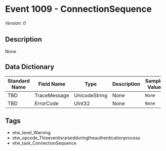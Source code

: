 # Event 1009 - ConnectionSequence
###### Version: 0

## Description
None

## Data Dictionary
|Standard Name|Field Name|Type|Description|Sample Value|
|---|---|---|---|---|
|TBD|TraceMessage|UnicodeString|None|`None`|
|TBD|ErrorCode|UInt32|None|`None`|

## Tags
* etw_level_Warning
* etw_opcode_Thiseventisraisedduringtheauthenticationprocess
* etw_task_ConnectionSequence